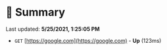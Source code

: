 # 📖 Summary
Last updated: **5/25/2021, 1:25:05 PM**

- `GET` [https://google.com](https://google.com) - **Up** (123ms)
